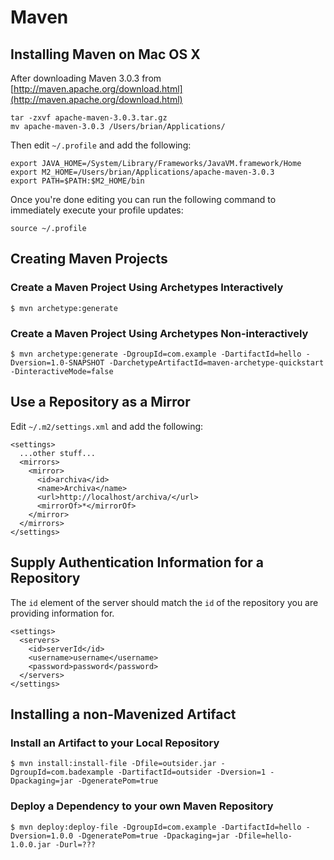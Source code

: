# Maven

## Installing Maven on Mac OS X

After downloading Maven 3.0.3 from [http://maven.apache.org/download.html](http://maven.apache.org/download.html)

    tar -zxvf apache-maven-3.0.3.tar.gz
    mv apache-maven-3.0.3 /Users/brian/Applications/

Then edit `~/.profile` and add the following:
    
    export JAVA_HOME=/System/Library/Frameworks/JavaVM.framework/Home
    export M2_HOME=/Users/brian/Applications/apache-maven-3.0.3
    export PATH=$PATH:$M2_HOME/bin

Once you're done editing you can run the following command to immediately execute your profile updates:

    source ~/.profile

## Creating Maven Projects

### Create a Maven Project Using Archetypes Interactively

	$ mvn archetype:generate

### Create a Maven Project Using Archetypes Non-interactively

	$ mvn archetype:generate -DgroupId=com.example -DartifactId=hello -Dversion=1.0-SNAPSHOT -DarchetypeArtifactId=maven-archetype-quickstart -DinteractiveMode=false

## Use a Repository as a Mirror

Edit `~/.m2/settings.xml` and add the following:

	<settings>
	  ...other stuff...
	  <mirrors>
	    <mirror>
	      <id>archiva</id>
	      <name>Archiva</name>
	      <url>http://localhost/archiva/</url>
	      <mirrorOf>*</mirrorOf>
	    </mirror>
	  </mirrors>
	</settings>

## Supply Authentication Information for a Repository

The `id` element of the server should match the `id` of the repository you are providing information for.

    <settings>
      <servers>
        <id>serverId</id>
        <username>username</username>
        <password>password</password>
      </servers>
    </settings>

## Installing a non-Mavenized Artifact 

### Install an Artifact to your Local Repository

    $ mvn install:install-file -Dfile=outsider.jar - DgroupId=com.badexample -DartifactId=outsider -Dversion=1 -Dpackaging=jar -DgeneratePom=true

### Deploy a Dependency to your own Maven Repository

	$ mvn deploy:deploy-file -DgroupId=com.example -DartifactId=hello -Dversion=1.0.0 -DgeneratePom=true -Dpackaging=jar -Dfile=hello-1.0.0.jar -Durl=???

